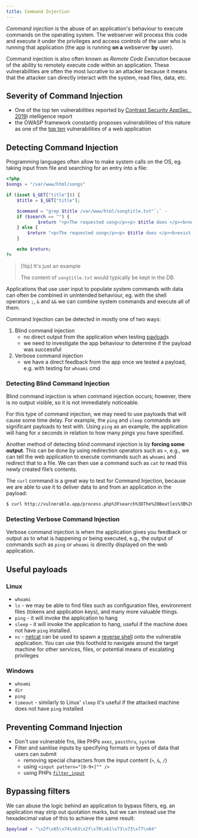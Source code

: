 ```yaml
---
title: Command Injection
---
```


_Command injection_ is the abuse of an application's behaviour to execute commands on the operating system. The webserver will process this code and execute it under the privileges and access controls of the user who is running that application (the app is running **on a** webserver **by** user).

Command injection is also often known as _Remote Code Execution_ because of the ability to remotely execute code within an application. These vulnerabilities are often the most lucrative to an attacker because it means that the attacker can directly interact with the system, read files, data, etc.

## Severity of Command Injection

- One of the top ten vulnerabilities reported by [Contrast Security AppSec., 2019](https://www.contrastsecurity.com/security-influencers/insights-appsec-intelligence-report)i ntelligence report
- the OWASP framework constantly proposes vulnerabilities of this nature as one of the [top ten](https://owasp.org/www-project-top-ten/) vulnerabilities of a web application

## Detecting Command Injection

Programming languages often allow to make system calls on the OS, eg. taking input from file and searching for an entry into a file:

```php
<?php
$songs = "/var/www/html/songs"

if (isset $_GET["title"])) {
	$title = $_GET["title"];

	$command = "grep $title /var/www/html/songtitle.txt"`;` -
	if ($search == "") {
			$return "<p>The requested song</p><p> $title does </p><b>not</b><p> exist!</p>";
	} else {
		$return "<p>The requested song</p><p> $title does </p><b>exist!</b>";
	}

	echo $return;
?>
```

> [!tip] It's just an example
>
> The content of `songtitle.txt` would typically be kept in the DB.

Applications that use user input to populate system commands with data can often be combined in unintended behaviour, eg. with the shell operators `;`, `&` and `&&` we can combine system commands and execute all of them.

Command Injection can be detected in mostly one of two ways:

1.  Blind command injection
    - no direct output from the application when testing [payload](/knowledge/offsec/glossary/payload.md)s
    - we need to investigate the app behaviour to determine if the payload was successful
2.  Verbose command injection
    - we have a direct feedback from the app once we tested a payload, e.g. with testing for `whoami` cmd

### Detecting Blind Command Injection

Blind command injection is when command injection occurs; however, there is no output visible, so it is not immediately noticeable.

For this type of command injection, we may need to use payloads that will cause some time delay. For example, the `ping` and `sleep` commands are significant payloads to test with. Using `ping` as an example, the application will hang for *x* seconds in relation to how many *pings* you have specified.

Another method of detecting blind command injection is by **forcing some output**. This can be done by using redirection operators such as `>`, e.g., we can tell the web application to execute commands such as `whoami` and redirect that to a file. We can then use a command such as `cat` to read this newly created file’s contents.

The `curl` command is a great way to test for Command Injection, because we are able to use it to deliver data to and from an application in the payload:

```sh
$ curl http://vulnerable.app/process.php%3Fsearch%3DThe%20Beatles%3B%20whoami`
```

### Detecting Verbose Command Injection

Verbose command injection is when the application gives you feedback or output as to what is happening or being executed, e.g., the output of commands such as `ping` or `whoami` is directly displayed on the web application.

## Useful payloads

### Linux

- `whoami`
- `ls` - we may be able to find files such as configuration files, environment files (tokens and application keys), and many more valuable things.
- `ping` - it will invoke the application to hang
- `sleep` - it will invoke the application to hang, useful if the machine does not have `ping` installed.
- `nc` - [netcat](/knowledge/offsec/tools/netcat.md) can be used to spawn a [reverse shell](/reverse%20shell) onto the vulnerable application. You can use this foothold to navigate around the target machine for other services, files, or potential means of escalating privileges

### Windows

- `whoami`
- `dir`
- `ping`
- `timeout` - similarly to Linux' `sleep` it's useful if the attacked machine does not have `ping` installed

## Preventing Command Injection

- Don't use vulnerable fns, like PHPs `exec`, `passthru`, `system`
- Filter and sanitise inputs by specifying formats or types of data that users can submit
  - removing special characters from the input content (`>`, `&`, `/`)
  - using `<input pattern="[0-9+]"" />`
  - using PHPs [`filter_input`](https://www.php.net/manual/en/function.filter-input.php)

## Bypassing filters

We can abuse the logic behind an application to bypass filters, eg. an application may strip out quotation marks, but we can instead use the hexadecimal value of this to achieve the same result:

```php
$payload = "\x2f\x65\x74\x63\x2f\x70\x61\x73\x73\x77\x64"
```
